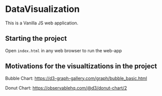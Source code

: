 # DataVisualization

This is a Vanilla JS web application.

## Starting the project

Open `index.html` in any web browser to run the web-app

## Motivations for the visualtizations in the project

Bubble Chart: https://d3-graph-gallery.com/graph/bubble_basic.html

Donut Chart: https://observablehq.com/@d3/donut-chart/2
